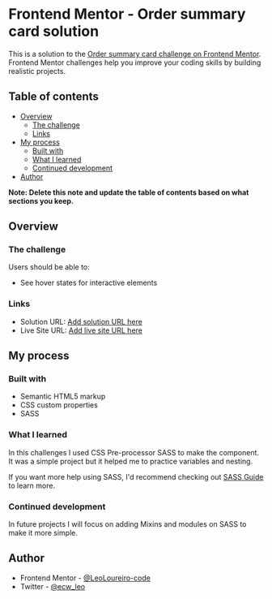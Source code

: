 # Frontend Mentor - Order summary card solution

This is a solution to the [Order summary card challenge on Frontend Mentor](https://www.frontendmentor.io/challenges/order-summary-component-QlPmajDUj). Frontend Mentor challenges help you improve your coding skills by building realistic projects. 

## Table of contents

- [Overview](#overview)
  - [The challenge](#the-challenge)
  - [Links](#links)
- [My process](#my-process)
  - [Built with](#built-with)
  - [What I learned](#what-i-learned)
  - [Continued development](#continued-development)
- [Author](#author)


**Note: Delete this note and update the table of contents based on what sections you keep.**

## Overview

### The challenge

Users should be able to:

- See hover states for interactive elements

### Links

- Solution URL: [Add solution URL here](https://leoloureiro-code.github.io/Order-Summary-Component-Main/)
- Live Site URL: [Add live site URL here](https://github.com/LeoLoureiro-code/Order-Summary-Component-Main)

## My process

### Built with

- Semantic HTML5 markup
- CSS custom properties
- SASS


### What I learned

In this challenges I used CSS Pre-processor SASS to make the component. It was a simple project but it helped me to practice variables and nesting.


If you want more help using SASS, I'd recommend checking out [SASS Guide](https://sass-lang.com/guide) to learn more.


### Continued development

In future projects I will focus on adding Mixins and modules on SASS to make it more simple.


## Author

- Frontend Mentor - [@LeoLoureiro-code](https://www.frontendmentor.io/profile/LeoLoureiro-code)
- Twitter - [@ecw_leo](https://twitter.com/ecw_leo)
